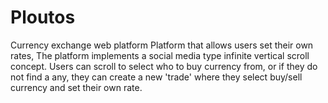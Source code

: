 # Ploutos
Currency exchange web platform
Platform that allows users set their own rates, The platform implements a social media type infinite vertical scroll concept. 
Users can scroll to select who to buy currency from, or if they do not find a any, they can create a new 'trade' where they select buy/sell currency and set their own rate. 
